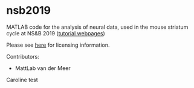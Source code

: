 nsb2019
=============

MATLAB code for the analysis of neural data, used in the mouse
striatum cycle at NS&B 2019 ([tutorial
webpages](https://rcweb.dartmouth.edu/~mvdm/wiki/doku.php?id=analysis:nsb))

Please see [here](LICENSE.md) for licensing information.

Contributors:

  * MattLab van der Meer


Caroline test
